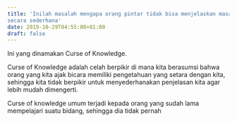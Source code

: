 ```yaml
---
title: 'Inilah masalah mengapa orang pintar tidak bisa menjelaskan masalah
secara sederhana'
date: 2019-10-29T04:55:00+01:00
draft: false
---
```


  
  
  
Ini yang dinamakan Curse of Knowledge.  
  
Curse of Knowledge adalah celah berpikir di mana kita berasumsi bahwa orang yang kita ajak bicara memiliki pengetahuan yang setara dengan kita, sehingga kita tidak berpikir untuk menyederhanakan penjelasan kita agar lebih mudah dimengerti.  
  
Curse of knowledge umum terjadi kepada orang yang sudah lama mempelajari suatu bidang, sehingga dia tidak pernah